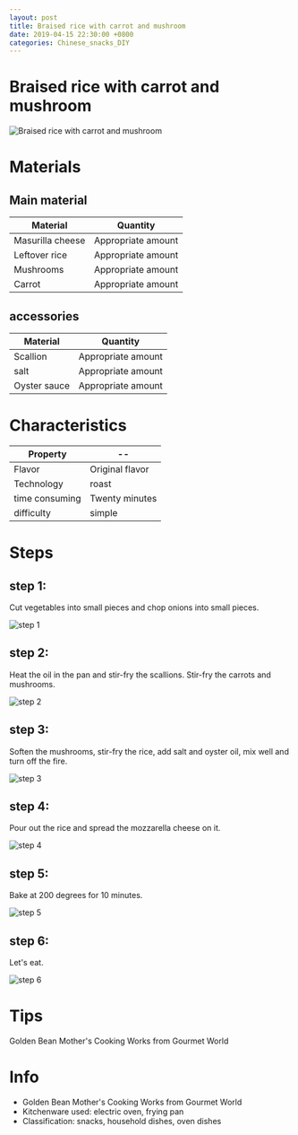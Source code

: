 ```yaml
---
layout: post
title: Braised rice with carrot and mushroom
date: 2019-04-15 22:30:00 +0800
categories: Chinese_snacks_DIY
---
```


# Braised rice with carrot and mushroom

![Braised rice with carrot and mushroom]({{site.baseurl}}/img/432305/432305.jpg)

# Materials


## Main material

Material|Quantity
--|--
Masurilla cheese|Appropriate amount
Leftover rice|Appropriate amount
Mushrooms|Appropriate amount
Carrot|Appropriate amount

## accessories

Material|Quantity
--|--
Scallion|Appropriate amount
salt|Appropriate amount
Oyster sauce|Appropriate amount

# Characteristics

Property|--
--|--
Flavor|Original flavor
Technology|roast
time consuming|Twenty minutes
difficulty|simple

# Steps

## step 1:

Cut vegetables into small pieces and chop onions into small pieces.

![step 1]({{site.baseurl}}/img/432305/1.jpg)

## step 2:

Heat the oil in the pan and stir-fry the scallions. Stir-fry the carrots and mushrooms.

![step 2]({{site.baseurl}}/img/432305/2.jpg)

## step 3:

Soften the mushrooms, stir-fry the rice, add salt and oyster oil, mix well and turn off the fire.

![step 3]({{site.baseurl}}/img/432305/3.jpg)

## step 4:

Pour out the rice and spread the mozzarella cheese on it.

![step 4]({{site.baseurl}}/img/432305/4.jpg)

## step 5:

Bake at 200 degrees for 10 minutes.

![step 5]({{site.baseurl}}/img/432305/5.jpg)

## step 6:

Let's eat.

![step 6]({{site.baseurl}}/img/432305/6.jpg)

# Tips

Golden Bean Mother's Cooking Works from Gourmet World

# Info

- Golden Bean Mother's Cooking Works from Gourmet World
- Kitchenware used: electric oven, frying pan
- Classification: snacks, household dishes, oven dishes
